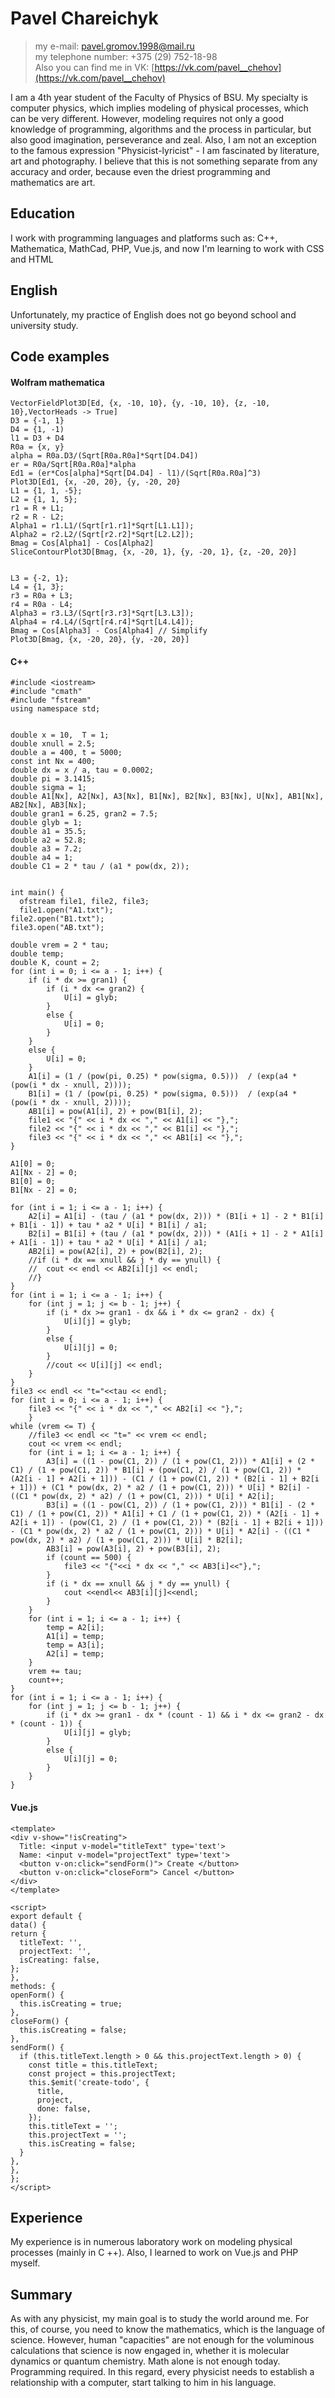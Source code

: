 # Pavel Chareichyk

> my e-mail: pavel.gromov.1998@mail.ru  
> my telephone number: +375 (29) 752-18-98  
> Also you can find me in VK: [https://vk.com/pavel__chehov](https://vk.com/pavel__chehov)

  I am a 4th year student of the Faculty of Physics of BSU. My specialty is computer physics, which implies modeling of physical processes, which can be very different. However, modeling requires not only a good knowledge of programming, algorithms and the process in particular, but also good imagination, perseverance and zeal.
Also, I am not an exception to the famous expression "Physicist-lyricist" - I am fascinated by literature, art and photography. I believe that this is not something separate from any accuracy and order, because even the driest programming and mathematics are art.

## Education
  I work with programming languages and platforms such as: С++, Mathematica, MathCad, PHP, Vue.js, and now I'm learning to work with CSS and HTML
  
## English
  Unfortunately, my practice of English does not go beyond school and university study.


## Code examples  
#### Wolfram mathematica


    VectorFieldPlot3D[Ed, {x, -10, 10}, {y, -10, 10}, {z, -10, 10},VectorHeads -> True]
    D3 = {-1, 1}
    D4 = {1, -1)
    l1 = D3 + D4
    R0a = {x, y}
    alpha = R0a.D3/(Sqrt[R0a.R0a]*Sqrt[D4.D4])
    er = R0a/Sqrt[R0a.R0a]*alpha
    Ed1 = (er*Cos[alpha]*Sqrt[D4.D4] - l1)/(Sqrt[R0a.R0a]^3)
    Plot3D[Ed1, {x, -20, 20}, {y, -20, 20}
    L1 = {1, 1, -5};
    L2 = {1, 1, 5};
    r1 = R + L1; 
    r2 = R - L2;
    Alpha1 = r1.L1/(Sqrt[r1.r1]*Sqrt[L1.L1]);
    Alpha2 = r2.L2/(Sqrt[r2.r2]*Sqrt[L2.L2]);
    Bmag = Cos[Alpha1] - Cos[Alpha2] 
    SliceContourPlot3D[Bmag, {x, -20, 1}, {y, -20, 1}, {z, -20, 20}]


    L3 = {-2, 1};
    L4 = {1, 3};
    r3 = R0a + L3;
    r4 = R0a - L4;
    Alpha3 = r3.L3/(Sqrt[r3.r3]*Sqrt[L3.L3]);
    Alpha4 = r4.L4/(Sqrt[r4.r4]*Sqrt[L4.L4]);
    Bmag = Cos[Alpha3] - Cos[Alpha4] // Simplify
    Plot3D[Bmag, {x, -20, 20}, {y, -20, 20}]
    
#### C++
    #include <iostream>
    #include "cmath"
    #include "fstream"
    using namespace std;


    double x = 10,  T = 1;  
    double xnull = 2.5;
    double a = 400, t = 5000;   
    const int Nx = 400;
    double dx = x / a, tau = 0.0002;     
    double pi = 3.1415;
    double sigma = 1;
    double A1[Nx], A2[Nx], A3[Nx], B1[Nx], B2[Nx], B3[Nx], U[Nx], AB1[Nx], AB2[Nx], AB3[Nx];
    double gran1 = 6.25, gran2 = 7.5;
    double glyb = 1;
    double a1 = 35.5;
    double a2 = 52.8;
    double a3 = 7.2;
    double a4 = 1;
    double C1 = 2 * tau / (a1 * pow(dx, 2));


    int main() {
	  ofstream file1, file2, file3;
	  file1.open("A1.txt");
	file2.open("B1.txt");
	file3.open("AB.txt");

	double vrem = 2 * tau;
	double temp;
	double K, count = 2;
	for (int i = 0; i <= a - 1; i++) {
		if (i * dx >= gran1) {
			if (i * dx <= gran2) {
				U[i] = glyb;
			}
			else {
				U[i] = 0;
			}
		}
		else {
			U[i] = 0;
		}
		A1[i] = (1 / (pow(pi, 0.25) * pow(sigma, 0.5)))  / (exp(a4 * (pow(i * dx - xnull, 2))));
		B1[i] = (1 / (pow(pi, 0.25) * pow(sigma, 0.5)))  / (exp(a4 * (pow(i * dx - xnull, 2))));
		AB1[i] = pow(A1[i], 2) + pow(B1[i], 2);
		file1 << "{" << i * dx << "," << A1[i] << "},";
		file2 << "{" << i * dx << "," << B1[i] << "},";
		file3 << "{" << i * dx << "," << AB1[i] << "},";
	}

	A1[0] = 0;
	A1[Nx - 2] = 0;
	B1[0] = 0;
	B1[Nx - 2] = 0;

	for (int i = 1; i <= a - 1; i++) {
		A2[i] = A1[i] - (tau / (a1 * pow(dx, 2))) * (B1[i + 1] - 2 * B1[i] + B1[i - 1]) + tau * a2 * U[i] * B1[i] / a1;
		B2[i] = B1[i] + (tau / (a1 * pow(dx, 2))) * (A1[i + 1] - 2 * A1[i] + A1[i - 1]) + tau * a2 * U[i] * A1[i] / a1;
		AB2[i] = pow(A2[i], 2) + pow(B2[i], 2);
		//if (i * dx == xnull && j * dy == ynull) {
		//	cout << endl << AB2[i][j] << endl;
		//}
	}
	for (int i = 1; i <= a - 1; i++) {
		for (int j = 1; j <= b - 1; j++) {
			if (i * dx >= gran1 - dx && i * dx <= gran2 - dx) {
				U[i][j] = glyb;
			}
			else {
				U[i][j] = 0;
			}
			//cout << U[i][j] << endl;
		}
	}
	file3 << endl << "t="<<tau << endl;
	for (int i = 0; i <= a - 1; i++) {
		file3 << "{" << i * dx << "," << AB2[i] << "},";
		}
	while (vrem <= T) {
		//file3 << endl << "t=" << vrem << endl;
		cout << vrem << endl;
		for (int i = 1; i <= a - 1; i++) {
			A3[i] = ((1 - pow(C1, 2)) / (1 + pow(C1, 2))) * A1[i] + (2 * C1) / (1 + pow(C1, 2)) * B1[i] + (pow(C1, 2) / (1 + pow(C1, 2)) * (A2[i - 1] + A2[i + 1])) - (C1 / (1 + pow(C1, 2)) * (B2[i - 1] + B2[i + 1])) + (C1 * pow(dx, 2) * a2 / (1 + pow(C1, 2))) * U[i] * B2[i] - ((C1 * pow(dx, 2) * a2) / (1 + pow(C1, 2))) * U[i] * A2[i];
			B3[i] = ((1 - pow(C1, 2)) / (1 + pow(C1, 2))) * B1[i] - (2 * C1) / (1 + pow(C1, 2)) * A1[i] + C1 / (1 + pow(C1, 2)) * (A2[i - 1] + A2[i + 1]) - (pow(C1, 2) / (1 + pow(C1, 2)) * (B2[i - 1] + B2[i + 1])) - (C1 * pow(dx, 2) * a2 / (1 + pow(C1, 2))) * U[i] * A2[i] - ((C1 * pow(dx, 2) * a2) / (1 + pow(C1, 2))) * U[i] * B2[i];
			AB3[i] = pow(A3[i], 2) + pow(B3[i], 2);
			if (count == 500) {
				file3 << "{"<<i * dx << "," << AB3[i]<<"},";
			}
			if (i * dx == xnull && j * dy == ynull) {
				cout <<endl<< AB3[i][j]<<endl;
			}
		}
		for (int i = 1; i <= a - 1; i++) {
			temp = A2[i];
			A1[i] = temp;
			temp = A3[i];
			A2[i] = temp;
		}
		vrem += tau;
		count++;
	}
	for (int i = 1; i <= a - 1; i++) {
		for (int j = 1; j <= b - 1; j++) {
			if (i * dx >= gran1 - dx * (count - 1) && i * dx <= gran2 - dx * (count - 1)) {
				U[i][j] = glyb;
			}
			else {
				U[i][j] = 0;
			}
		}
	}
    

#### Vue.js

    <template>
    <div v-show="!isCreating">
      Title: <input v-model="titleText" type='text'>
      Name: <input v-model="projectText" type='text'>
      <button v-on:click="sendForm()"> Create </button>
      <button v-on:click="closeForm"> Cancel </button>
    </div>
    </template>

    <script>
    export default {
    data() {
    return {
      titleText: '',
      projectText: '',
      isCreating: false,
    };
    },
    methods: {
    openForm() {
      this.isCreating = true;
    },
    closeForm() {
      this.isCreating = false;
    },
    sendForm() {
      if (this.titleText.length > 0 && this.projectText.length > 0) {
        const title = this.titleText;
        const project = this.projectText;
        this.$emit('create-todo', {
          title,
          project,
          done: false,
        });
        this.titleText = '';
        this.projectText = '';
        this.isCreating = false;
      }
    },
    },
    };
    </script>



## Experience 

  My experience is in numerous laboratory work on modeling physical processes (mainly in C ++). Also, I learned to work on Vue.js and PHP myself.

## Summary

  As with any physicist, my main goal is to study the world around me. For this, of course, you need to know the mathematics, which is the language of science. However, human "capacities" are not enough for the voluminous calculations that science is now engaged in, whether it is molecular dynamics or quantum chemistry. Math alone is not enough today. Programming required. In this regard, every physicist needs to establish a relationship with a computer, start talking to him in his language.
